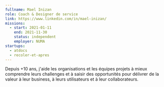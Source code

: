 ```yaml
---
fullname: Mael Inizan
role: Coach & Designer de service 
link: https://www.linkedin.com/in/mael-inizan/
missions:
  - start: 2021-01-11
    end: 2021-11-30
    status: independent
    employer: NUMA
startups:
  - atdocs
  - recoler-et-apres
---
```


Depuis +10 ans, j'aide les organisations et les équipes projets à mieux comprendre leurs challenges et à saisir des opportunités pour délivrer de la valeur à leur business, à leurs utilisateurs et à leur collaborateurs. 
